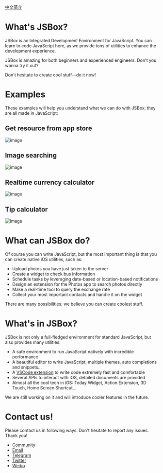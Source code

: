 [中文简介](https://github.com/cyanzhong/xTeko/blob/master/README_CN.md)

# What's JSBox?

JSBox is an Integrated Development Environment for JavaScript. You can learn to code JavaScript here, as we provide tons of utilities to enhance the development experience.

JSBox is amazing for both beginners and experienced engineers. Don't you wanna try it out?

Don't hesitate to create cool stuff—do it now!

# Examples

These examples will help you understand what we can do with JSBox; they are all made in JavaScript:

## Get resource from app store

![image](https://github.com/cyanzhong/xTeko/blob/master/assets/app-store.gif?raw=true)

## Image searching

![image](https://github.com/cyanzhong/xTeko/blob/master/assets/image-search.gif?raw=true)

## Realtime currency calculator

![image](https://github.com/cyanzhong/xTeko/blob/master/assets/currency.gif?raw=true)

## Tip calculator

![image](https://github.com/cyanzhong/xTeko/blob/master/assets/tip-calc.gif?raw=true)

# What can JSBox do?

Of course you can write JavaScript, but the most important thing is that you can create native iOS utilities, such as:

- Upload photos you have just taken to the server
- Create a widget to check bus information
- Schedule tasks by leveraging date-based or location-based notifications
- Design an extension for the Photos app to search photos directly
- Make a real-time tool to query the exchange rate
- Collect your most important contacts and handle it on the widget

There are many possibilities; we believe you can create coolest stuff.

# What's in JSBox?

JSBox is not only a full-fledged environment for standard JavaScript, but also provides many utilities:

- A safe environment to run JavaScript natively with incredible performance
- A beautiful editor to write JavaScript, multiple themes, auto completions and snippets...
- A [VSCode extension](https://marketplace.visualstudio.com/items?itemName=Ying.jsbox) to write code extremely fast and comfortable
- Several APIs to interact with iOS, detailed documents are provided
- Almost all the cool tech in iOS: Today Widget, Action Extension, 3D Touch, Home Screen Shortcut...

We are still working on it and will introduce cooler features in the future.

# Contact us!

Please contact us in following ways. Don't hesitate to report any issues. Thank you!

- [Community](https://jsboxbbs.com)
- [Email](mailto:log.e@qq.com)
- [Telegram](https://t.me/PinTG)
- [Twitter](https://twitter.com/cyanapps)
- [Weibo](https://weibo.com/0x00eeee)
